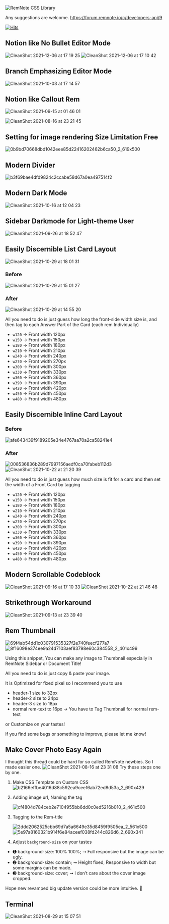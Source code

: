 ![RemNote CSS Library](https://user-images.githubusercontent.com/56161102/134761779-cd39ce14-3ea5-433f-9a14-d642f52c7e5e.png)

Any suggestions are welcome.
https://forum.remnote.io/c/developers-api/9

[![Hits](https://hits.seeyoufarm.com/api/count/incr/badge.svg?url=https%3A%2F%2Fgithub.com%2Fbrowneyedsoul%2FRemNote-CSS-Library&count_bg=%23282A27&title_bg=%23555555&icon=&icon_color=%23E7E7E7&title=Visit&edge_flat=false)](https://hits.seeyoufarm.com)

## Notion like No Bullet Editor Mode
![CleanShot 2021-12-06 at 17 19 25](https://user-images.githubusercontent.com/56161102/144811607-55235118-c43c-47f2-8eae-7b2424d4f0db.png)
![CleanShot 2021-12-06 at 17 10 42](https://user-images.githubusercontent.com/56161102/144810507-83ed2e6a-cb6e-452a-9e26-2eb794e8442e.png)

## Branch Emphasizing Editor Mode
![CleanShot 2021-10-03 at 17 14 57](https://user-images.githubusercontent.com/56161102/135745657-5daffdc3-6e95-4bc8-9bd3-14619397be0f.png)

## Notion like Callout Rem
![CleanShot 2021-09-15 at 01 46 01](https://user-images.githubusercontent.com/56161102/133299689-ec0a686b-7377-4871-bf7a-2c49e7e3a62e.gif)

![CleanShot 2021-08-16 at 23 21 45](https://user-images.githubusercontent.com/56161102/129578910-f5bdf063-dc52-400d-97ff-5a327fa00819.png)

## Setting for image rendering Size Limitation Free
![0b9bd70668dbd1042eee85d22416202462b6ca50_2_619x500](https://user-images.githubusercontent.com/56161102/133884643-7d81d70e-0158-4da2-95a7-80efcce911cd.jpg)

## Modern Divider
![b3f69bae4dfd9824c2ccabe58d67a0ea497514f2](https://user-images.githubusercontent.com/56161102/129580147-c0507bcc-a4d1-4522-b48d-d7efdf831e0f.gif)

## Modern Dark Mode
![CleanShot 2021-10-16 at 12 04 23](https://user-images.githubusercontent.com/56161102/137571467-62a071e9-43b6-42c7-8f75-7046d541ccb1.png)


## Sidebar Darkmode for Light-theme User
![CleanShot 2021-09-26 at 18 52 47](https://user-images.githubusercontent.com/56161102/134802986-1db76d66-b057-49bf-8121-5933c66f7466.png)

## Easily Discernible List Card Layout
![CleanShot 2021-10-29 at 18 01 31](https://user-images.githubusercontent.com/56161102/139407710-45d2ba43-d5c0-4314-9719-4676d4b41575.gif)

### Before
![CleanShot 2021-10-29 at 15 01 27](https://user-images.githubusercontent.com/56161102/139383660-5224879e-7245-4e0b-b7b6-c6e1da9156ce.png)

### After
![CleanShot 2021-10-29 at 14 55 20](https://user-images.githubusercontent.com/56161102/139383178-ba6c3cef-d5d6-4980-9397-345048a0bc87.png)

All you need to do is just guess how long the front-side width size is, and then tag to each Answer Part of the Card (each rem Individually)

- `w120` → Front width 120px
- `w150` → Front width 150px
- `w180` → Front width 180px
- `w210` → Front width 210px
- `w240` → Front width 240px
- `w270` → Front width 270px
- `w300` → Front width 300px
- `w330` → Front width 330px
- `w360` → Front width 360px
- `w390` → Front width 390px
- `w420` → Front width 420px
- `w450` → Front width 450px
- `w480` → Front width 480px

## Easily Discernible Inline Card Layout
### Before
![afe643439f9189205e34e4767aa70a2ca58241e4](https://user-images.githubusercontent.com/56161102/138023258-357e00c1-8806-4302-8e1f-4bc4d6499b3f.png)

### After
![008536836b289d7997156aedf0ca70fabeb112d3](https://user-images.githubusercontent.com/56161102/138023272-01494a0c-9e53-4768-a531-65f62bfcf49e.png)
![CleanShot 2021-10-22 at 21 20 39](https://user-images.githubusercontent.com/56161102/138453737-cc4e4dac-5aff-4ce4-a320-622d4697e7cd.png)


All you need to do is just guess how much size is fit for a card and then set the width of a Front Card by tagging

- `w120` → Front width 120px
- `w150` → Front width 150px
- `w180` → Front width 180px
- `w210` → Front width 210px
- `w240` → Front width 240px
- `w270` → Front width 270px
- `w300` → Front width 300px
- `w330` → Front width 330px
- `w360` → Front width 360px
- `w390` → Front width 390px
- `w420` → Front width 420px
- `w450` → Front width 450px
- `w480` → Front width 480px


## Modern Scrollable Codeblock
![CleanShot 2021-09-16 at 17 10 33](https://user-images.githubusercontent.com/56161102/133575648-e3b0311d-da26-4123-b4b2-79bf0a2028af.png)
![CleanShot 2021-10-22 at 21 46 48](https://user-images.githubusercontent.com/56161102/138455986-b8fd0d40-7dea-4d25-b14b-d394dd5744cc.png)

## Strikethrough Workaround
![CleanShot 2021-09-13 at 23 39 40](https://user-images.githubusercontent.com/56161102/133104105-d94817c9-0ff9-4fdb-b221-da2d8a5c7d50.png)


## Rem Thumbnail
![69f4ab54dd1c030791535327f2e740feecf277a7](https://user-images.githubusercontent.com/56161102/129581292-e4fd666b-4ead-4411-b9ec-1cb4831fc80e.gif)
![8f16098e374ee9a24d7103aef83798e60c384558_2_401x499](https://user-images.githubusercontent.com/56161102/129581310-86760ddf-23f6-47cf-9061-67bbdcc16f29.png)

Using this snippet, You can make any image to Thumbnail especially in RemNote Sidebar or Document Title!

All you need to do is just copy & paste your image.

It is Optimized for fixed pixel so I recommend you to use
- header-1 size to 32px
- header-2 size to 24px
- header-3 size to 18px
- normal rem-text to 16px → You have to Tag Thumbnail for normal rem-text

or Customize on your tastes!

If you find some bugs or something to improve, please let me know!


## Make Cover Photo Easy Again
I thought this thread could be hard for so called RemNote newbies.
So I made easier one.
![CleanShot 2021-08-16 at 23 31 08](https://user-images.githubusercontent.com/56161102/129580369-0efa006b-3042-4af3-b514-d6a32fb60938.png)
Try these steps one by one.

 1. Make CSS Template on Custom CSS
	![b2166effbe4016d88c592ea9ceef6ab72ed8d53a_2_690x429](https://user-images.githubusercontent.com/56161102/129580692-22c7710d-af5c-4939-b44b-a8857493965d.png)

 2. Adding image url, Naming the tag

	 ![cf4804d784ceb2e7104955bb6dd0c0ed5216b010_2_461x500](https://user-images.githubusercontent.com/56161102/129580723-950620ac-7077-4cee-9f52-79329713f98a.jpeg)

 3. Tagging to the Rem-title
 
	![2ddd2062525cbb69d7a5a6649e35d8459f9505ea_2_561x500](https://user-images.githubusercontent.com/56161102/129580757-d230aa8c-537e-4965-8c9d-931862c51e58.jpeg)
  	![5e97a8160321b914f6e84aceef038fd244c826d6_2_690x341](https://user-images.githubusercontent.com/56161102/129580770-bab49a86-f72c-4313-b172-4d3a4e1d383e.jpeg)

 4. Adjust `background-size` on your tastes
 - ➊ background-size: 100% 100%; ➞ Full responsive but the image can be ugly.
 - ➋ background-size: contain; ➞ Height fixed, Responsive to width but some margins can be made.
 - ➌ background-size: cover; ➞ I don’t care about the cover image cropped.

Hope new revamped big update version could be more intuitive. :slightly_smiling_face:

## Terminal
![CleanShot 2021-08-29 at 15 07 51](https://user-images.githubusercontent.com/56161102/131240536-c039347c-3fce-4cc4-a568-048606a4d383.png)
